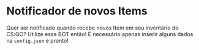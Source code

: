 # Notificador de novos Items
Quer ser notificado quando recebe novos Item em seu inventário do CS:GO?
Utilize esse BOT então! É necessário apenas inserir alguns dados na `config.json` e pronto!    

   
